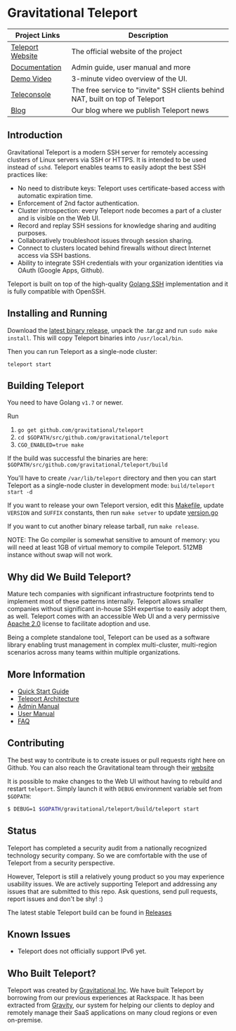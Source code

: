 # Gravitational Teleport

|Project Links| Description
|---|----
| [Teleport Website](http://gravitational.com/teleport)  | The official website of the project |
| [Documentation](http://gravitational.com/teleport/docs/quickstart/)  | Admin guide, user manual and more |
| [Demo Video](https://www.youtube.com/watch?v=7eVAC2U8OtM) | 3-minute video overview of the UI. |
| [Teleconsole](http://www.teleconsole.com) | The free service to "invite" SSH clients behind NAT, built on top of Teleport |
| [Blog](http://blog.gravitational.com) | Our blog where we publish Teleport news |

## Introduction

Gravitational Teleport is a modern SSH server for remotely accessing clusters
of Linux servers via SSH or HTTPS. It is intended to be used instead of `sshd`.
Teleport enables teams to easily adopt the best SSH practices like:

- No need to distribute keys: Teleport uses certificate-based access with automatic expiration time.
- Enforcement of 2nd factor authentication.
- Cluster introspection: every Teleport node becomes a part of a cluster and is visible on the Web UI.
- Record and replay SSH sessions for knowledge sharing and auditing purposes.
- Collaboratively troubleshoot issues through session sharing.
- Connect to clusters located behind firewalls without direct Internet access via SSH bastions.
- Ability to integrate SSH credentials with your organization identities via OAuth (Google Apps, Github).

Teleport is built on top of the high-quality [Golang SSH](https://godoc.org/golang.org/x/crypto/ssh) 
implementation and it is fully compatible with OpenSSH.

## Installing and Running

Download the [latest binary release](https://github.com/gravitational/teleport/releases), 
unpack the .tar.gz and run `sudo make install`. This will copy Teleport binaries into 
`/usr/local/bin`.

Then you can run Teleport as a single-node cluster:

```
teleport start 
```

## Building Teleport

You need to have Golang `v1.7` or newer. 

Run 

1. `go get github.com/gravitational/teleport`
2. `cd $GOPATH/src/github.com/gravitational/teleport`
3. `CGO_ENABLED=true make`

If the build was successful the binaries are here: `$GOPATH/src/github.com/gravitational/teleport/build`

You'll have to create `/var/lib/teleport` directory and then you can start 
Teleport as a single-node cluster in development mode: `build/teleport start -d`

If you want to release your own Teleport version, edit this [Makefile](Makefile), update 
`VERSION` and `SUFFIX` constants, then run `make setver` to update [version.go](version.go)

If you want to cut another binary release tarball, run `make release`.

NOTE: The Go compiler is somewhat sensitive to amount of memory: you will need at least 1GB of 
virtual memory to compile Teleport. 512MB instance without swap will not work.

## Why did We Build Teleport?

Mature tech companies with significant infrastructure footprints tend to implement most
of these patterns internally. Teleport allows smaller companies without 
significant in-house SSH expertise to easily adopt them, as well. Teleport comes with an 
accessible Web UI and a very permissive [Apache 2.0](https://github.com/gravitational/teleport/blob/master/LICENSE)
license to facilitate adoption and use.

Being a complete standalone tool, Teleport can be used as a software library enabling 
trust management in complex multi-cluster, multi-region scenarios across many teams 
within multiple organizations.

## More Information

* [Quick Start Guide](docs/quickstart.md)
* [Teleport Architecture](docs/architecture.md)
* [Admin Manual](docs/admin-guide.md)
* [User Manual](docs/user-manual.md)
* [FAQ](docs/faq.md)

## Contributing

The best way to contribute is to create issues or pull requests right here on Github. 
You can also reach the Gravitational team through their [website](https://gravitational.com/)

It is possible to make changes to the Web UI without having to rebuild and restart `teleport`.
Simply launch it with `DEBUG` environment variable set from `$GOPATH`:

```bash
$ DEBUG=1 $GOPATH/gravitational/teleport/build/teleport start
```


## Status

Teleport has completed a security audit from a nationally recognized technology security company. 
So we are comfortable with the use of Teleport from a security perspective.

However, Teleport is still a relatively young product so you may experience usability issues. 
We are actively supporting Teleport and addressing any issues that are submitted to this repo. Ask questions,
send pull requests, report issues and don't be shy! :)

The latest stable Teleport build can be found in [Releases](https://github.com/gravitational/teleport/releases)

## Known Issues

* Teleport does not officially support IPv6 yet.

## Who Built Teleport?

Teleport was created by [Gravitational Inc](https://gravitational.com). We have built Teleport 
by borrowing from our previous experiences at Rackspace. It has been extracted from [Gravity](https://gravitational.com/product), our system for helping our clients to deploy 
and remotely manage their SaaS applications on many cloud regions or even on-premise.
